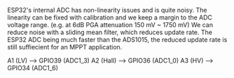 
ESP32's internal ADC has non-linearity issues and is quite noisy.
The linearity can be fixed with calibration and we keep a margin to the ADC voltage range. (e.g. at 6dB PGA attenuation 150 mV ~ 1750 mV)
We can reduce noise with a sliding mean filter, which reduces update rate.
The ESP32 ADC being much faster than the ADS1015, the reduced update rate is still suffiecient for an MPPT application.

A1 (LV) 	--> GPIO39 (ADC1_3)
A2 (Hall)	--> GPIO36 (ADC1_0)
A3 (HV)		--> GPIO34 (ADC1_6)